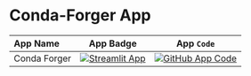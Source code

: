 # Conda-Forger App

| App Name | App Badge | App **`Code`** |
|:---|:---:|:---:|
| Conda Forger | [![Streamlit App](https://static.streamlit.io/badges/streamlit_badge_black_white.svg)][#streamlit-conda-forger-app] | [![GitHub App Code](https://img.shields.io/static/v1?logo=github&style=flat&color=blue&label=code&message=streamlit-conda-forger%20⭐)][#code-conda-forger-app] |

<!--- Define Links: Begin --->
[#streamlit-conda-forger-app]: https://share.streamlit.io/sugatoray/streamlit_apps/master/apps/conda-forger/app.py
[#code-conda-forger-app]: https://github.com/sugatoray/streamlit_apps/blob/master/apps/conda-forger/app.py
<!--- Define Links: End --->
